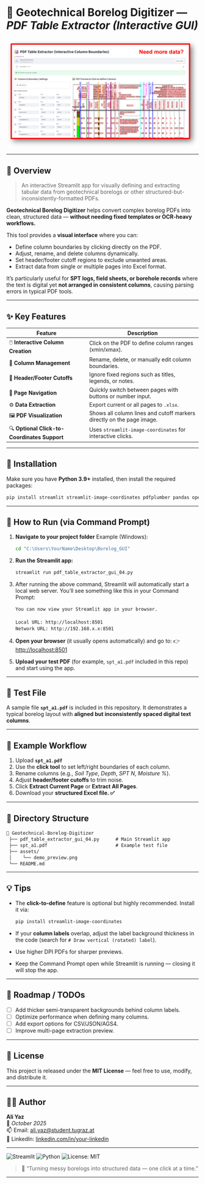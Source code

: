 # 🧱 Geotechnical Borelog Digitizer — *PDF Table Extractor (Interactive GUI)*

![Demo Screenshot](assets/demo_preview.png)

---

## 📘 Overview

> An interactive Streamlit app for visually defining and extracting tabular data from geotechnical borelogs or other structured-but-inconsistently-formatted PDFs.

**Geotechnical Borelog Digitizer** helps convert complex borelog PDFs into clean, structured data — **without needing fixed templates or OCR-heavy workflows.**

This tool provides a **visual interface** where you can:

* Define column boundaries by clicking directly on the PDF.
* Adjust, rename, and delete columns dynamically.
* Set header/footer cutoff regions to exclude unwanted areas.
* Extract data from single or multiple pages into Excel format.

It’s particularly useful for **SPT logs, field sheets, or borehole records** where the text is digital yet **not arranged in consistent columns**, causing parsing errors in typical PDF tools.

---

## ✨ Key Features

| Feature                                      | Description                                                           |
| -------------------------------------------- | --------------------------------------------------------------------- |
| 🖱️ **Interactive Column Creation**          | Click on the PDF to define column ranges (xmin/xmax).                 |
| 🧭 **Column Management**                     | Rename, delete, or manually edit column boundaries.                   |
| 📏 **Header/Footer Cutoffs**                 | Ignore fixed regions such as titles, legends, or notes.               |
| 📄 **Page Navigation**                       | Quickly switch between pages with buttons or number input.            |
| ⚙️ **Data Extraction**                       | Export current or all pages to `.xlsx`.                               |
| 🖼️ **PDF Visualization**                    | Shows all column lines and cutoff markers directly on the page image. |
| 🔍 **Optional Click-to-Coordinates Support** | Uses `streamlit-image-coordinates` for interactive clicks.            |

---

## 🧰 Installation

Make sure you have **Python 3.9+** installed, then install the required packages:

```bash
pip install streamlit streamlit-image-coordinates pdfplumber pandas openpyxl pillow
```

---

## 🚀 How to Run (via Command Prompt)

1. **Navigate to your project folder**
   Example (Windows):

   ```bash
   cd "C:\Users\YourName\Desktop\Borelog_GUI"
   ```

2. **Run the Streamlit app:**

   ```bash
   streamlit run pdf_table_extractor_gui_04.py
   ```

3. After running the above command, Streamlit will automatically start a local web server.
   You’ll see something like this in your Command Prompt:

   ```bash
   You can now view your Streamlit app in your browser.

   Local URL: http://localhost:8501
   Network URL: http://192.168.x.x:8501
   ```

4. **Open your browser** (it usually opens automatically) and go to:
   👉 [http://localhost:8501](http://localhost:8501)

5. **Upload your test PDF** (for example, `spt_a1.pdf` included in this repo) and start using the app.

---

## 🧪 Test File

A sample file **`spt_a1.pdf`** is included in this repository.
It demonstrates a typical borelog layout with **aligned but inconsistently spaced digital text columns**.

---

## 🧱 Example Workflow

1. Upload **`spt_a1.pdf`**
2. Use the **click tool** to set left/right boundaries of each column.
3. Rename columns (e.g., *Soil Type*, *Depth*, *SPT N*, *Moisture %*).
4. Adjust **header/footer cutoffs** to trim noise.
5. Click **Extract Current Page** or **Extract All Pages**.
6. Download your **structured Excel file. ✅**

---

## 🧩 Directory Structure

```
📂 Geotechnical-Borelog-Digitizer
 ├── pdf_table_extractor_gui_04.py      # Main Streamlit app
 ├── spt_a1.pdf                         # Example test file
 ├── assets/
 │    └── demo_preview.png              
 └── README.md
```

---

## 💡 Tips

* The **click-to-define** feature is optional but highly recommended.
  Install it via:

  ```bash
  pip install streamlit-image-coordinates
  ```
* If your **column labels** overlap, adjust the label background thickness in the code (search for `# Draw vertical (rotated) label`).
* Use higher DPI PDFs for sharper previews.
* Keep the Command Prompt open while Streamlit is running — closing it will stop the app.

---

## 🧠 Roadmap / TODOs

* [ ] Add thicker semi-transparent backgrounds behind column labels.
* [ ] Optimize performance when defining many columns.
* [ ] Add export options for CSV/JSON/AGS4.
* [ ] Improve multi-page extraction preview.

---

## 📜 License

This project is released under the **MIT License** — feel free to use, modify, and distribute it.

---

## 🧑‍💻 Author

**Ali Yaz**  
📅 *October 2025*  
📫 Email: [ali.yaz@student.tugraz.at](mailto:ali.yaz@student.tugraz.at)  
🔗 LinkedIn: [linkedin.com/in/your-linkedin](https://www.linkedin.com/in/your-linkedin)

---

![Streamlit](https://img.shields.io/badge/Built%20with-Streamlit-red?logo=streamlit)
![Python](https://img.shields.io/badge/Python-3.9%2B-blue?logo=python)
![License: MIT](https://img.shields.io/badge/License-MIT-green.svg)

> 💬 “Turning messy borelogs into structured data — one click at a time.”

---

